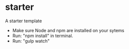 # starter
A starter template

- Make sure Node and npm are installed on your sytems
- Run: "npm install" in terminal.
- Run: "gulp watch"
